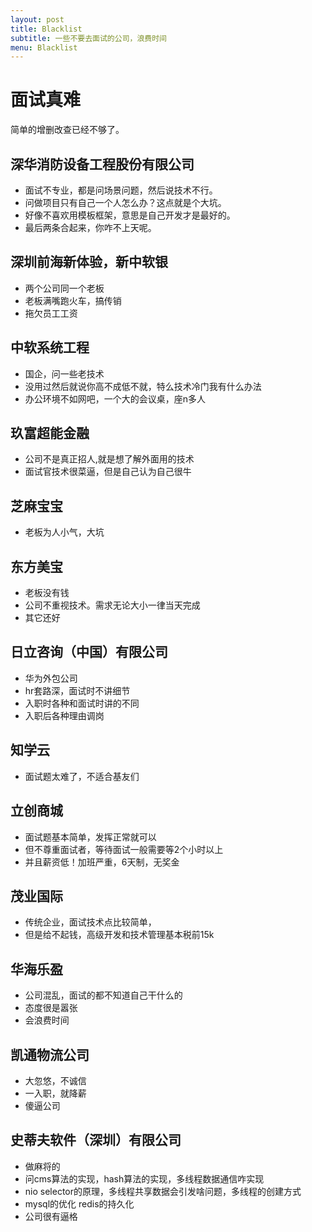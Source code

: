 ```yaml
---
layout: post
title: Blacklist
subtitle: 一些不要去面试的公司，浪费时间
menu: Blacklist
---
```

# 面试真难

简单的增删改查已经不够了。

## 深华消防设备工程股份有限公司

- 面试不专业，都是问场景问题，然后说技术不行。
- 问做项目只有自己一个人怎么办？这点就是个大坑。
- 好像不喜欢用模板框架，意思是自己开发才是最好的。
- 最后两条合起来，你咋不上天呢。

## 深圳前海新体验，新中软银

- 两个公司同一个老板
- 老板满嘴跑火车，搞传销
- 拖欠员工工资

## 中软系统工程

- 国企，问一些老技术
- 没用过然后就说你高不成低不就，特么技术冷门我有什么办法
- 办公环境不如网吧，一个大的会议桌，座n多人

## 玖富超能金融

- 公司不是真正招人,就是想了解外面用的技术
- 面试官技术很菜逼，但是自己认为自己很牛

## 芝麻宝宝

- 老板为人小气，大坑

## 东方美宝

- 老板没有钱
- 公司不重视技术。需求无论大小一律当天完成
- 其它还好

## 日立咨询（中国）有限公司

- 华为外包公司
- hr套路深，面试时不讲细节
- 入职时各种和面试时讲的不同
- 入职后各种理由调岗

## 知学云

- 面试题太难了，不适合基友们

## 立创商城

- 面试题基本简单，发挥正常就可以
- 但不尊重面试者，等待面试一般需要等2个小时以上
- 并且薪资低！加班严重，6天制，无奖金

## 茂业国际

- 传统企业，面试技术点比较简单，
- 但是给不起钱，高级开发和技术管理基本税前15k

## 华海乐盈

- 公司混乱，面试的都不知道自己干什么的
- 态度很是嚣张
- 会浪费时间

## 凯通物流公司

- 大忽悠，不诚信
- 一入职，就降薪
- 傻逼公司

## 史蒂夫软件（深圳）有限公司

- 做麻将的
- 问cms算法的实现，hash算法的实现，多线程数据通信咋实现
- nio selector的原理，多线程共享数据会引发啥问题，多线程的创建方式
- mysql的优化 redis的持久化
- 公司很有逼格